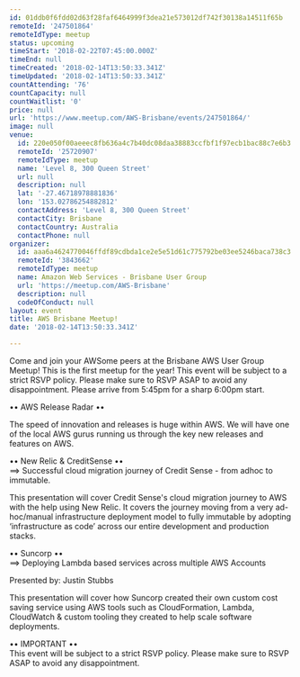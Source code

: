 ```yaml
---
id: 01ddb0f6fdd02d63f28faf6464999f3dea21e573012df742f30138a14511f65b
remoteId: '247501864'
remoteIdType: meetup
status: upcoming
timeStart: '2018-02-22T07:45:00.000Z'
timeEnd: null
timeCreated: '2018-02-14T13:50:33.341Z'
timeUpdated: '2018-02-14T13:50:33.341Z'
countAttending: '76'
countCapacity: null
countWaitlist: '0'
price: null
url: 'https://www.meetup.com/AWS-Brisbane/events/247501864/'
image: null
venue:
  id: 220e050f00aeeec8fb636a4c7b40dc08daa38883ccfbf1f97ecb1bac88c7e6b3
  remoteId: '25720907'
  remoteIdType: meetup
  name: 'Level 8, 300 Queen Street'
  url: null
  description: null
  lat: '-27.46718978881836'
  lon: '153.02786254882812'
  contactAddress: 'Level 8, 300 Queen Street'
  contactCity: Brisbane
  contactCountry: Australia
  contactPhone: null
organizer:
  id: aaa6a4624770046ffdf89cdbda1ce2e5e51d61c775792be03ee5246baca738c3
  remoteId: '3843662'
  remoteIdType: meetup
  name: Amazon Web Services - Brisbane User Group
  url: 'https://meetup.com/AWS-Brisbane'
  description: null
  codeOfConduct: null
layout: event
title: AWS Brisbane Meetup!
date: '2018-02-14T13:50:33.341Z'

---
```

<p>Come and join your AWSome peers at the Brisbane AWS User Group Meetup! This is the first meetup for the year! This event will be subject to a strict RSVP policy. Please make sure to RSVP ASAP to avoid any disappointment. Please arrive from 5:45pm for a sharp 6:00pm start.</p> <p>•• AWS Release Radar ••</p> <p>The speed of innovation and releases is huge within AWS. We will have one of the local AWS gurus running us through the key new releases and features on AWS.</p> <p>•• New Relic &amp; CreditSense ••<br/>==&gt; Successful cloud migration journey of Credit Sense - from adhoc to immutable.</p> <p>This presentation will cover Credit Sense's cloud migration journey to AWS with the help using New Relic. It covers the journey moving from a very ad-hoc/manual infrastructure deployment model to fully immutable by adopting ‘infrastructure as code’ across our entire development and production stacks.</p> <p>•• Suncorp ••<br/>==&gt; Deploying Lambda based services across multiple AWS Accounts</p> <p>Presented by: Justin Stubbs</p> <p>This presentation will cover how Suncorp created their own custom cost saving service using AWS tools such as CloudFormation, Lambda, CloudWatch &amp; custom tooling they created to help scale software deployments.</p> <p>•• IMPORTANT ••<br/>This event will be subject to a strict RSVP policy. Please make sure to RSVP ASAP to avoid any disappointment.</p>
